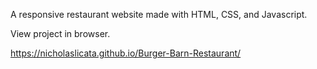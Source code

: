 A responsive restaurant website made with HTML, CSS, and Javascript.

View project in browser.

https://nicholaslicata.github.io/Burger-Barn-Restaurant/
